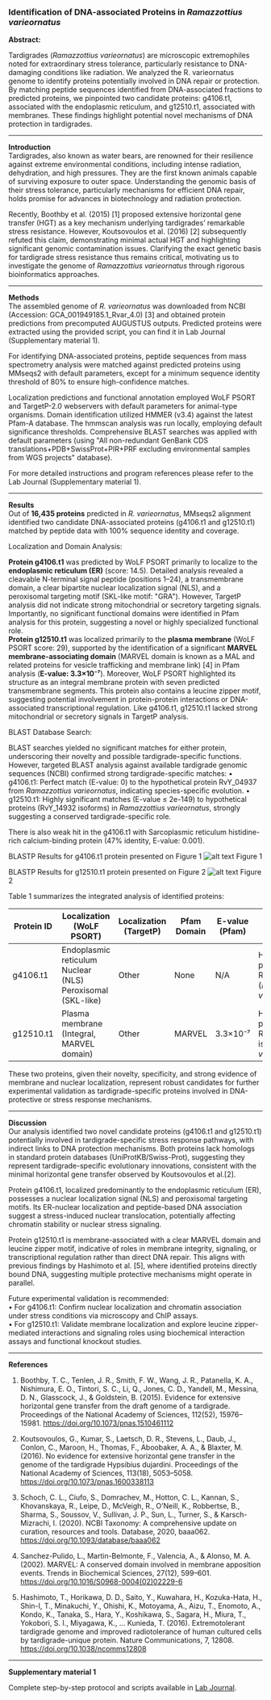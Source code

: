### Identification of DNA-associated Proteins in *Ramazzottius varieornatus*

**Abstract:**

Tardigrades (*Ramazzottius varieornatus*) are microscopic extremophiles noted for extraordinary stress tolerance, particularly resistance to DNA-damaging conditions like radiation. We analyzed the R. varieornatus genome to identify proteins potentially involved in DNA repair or protection. By matching peptide sequences identified from DNA-associated fractions to predicted proteins, we pinpointed two candidate proteins: g4106.t1, associated with the endoplasmic reticulum, and g12510.t1, associated with membranes. These findings highlight potential novel mechanisms of DNA protection in tardigrades.

---

**Introduction**    
Tardigrades, also known as water bears, are renowned for their resilience against extreme environmental conditions, including intense radiation, dehydration, and high pressures. They are the first known animals capable of surviving exposure to outer space. Understanding the genomic basis of their stress tolerance, particularly mechanisms for efficient DNA repair, holds promise for advances in biotechnology and radiation protection.

 
Recently, Boothby et al. (2015) [1] proposed extensive horizontal gene transfer (HGT) as a key mechanism underlying tardigrades’ remarkable stress resistance. However, Koutsovoulos et al. (2016) [2] subsequently refuted this claim, demonstrating minimal actual HGT and highlighting significant genomic contamination issues. Clarifying the exact genetic basis for tardigrade stress resistance thus remains critical, motivating us to investigate the genome of *Ramazzottius varieornatus* through rigorous bioinformatics approaches.

---

**Methods**    
The assembled genome of *R. varieornatus* was downloaded from NCBI (Accession: GCA_001949185.1_Rvar_4.0) [3] and obtained protein predictions from precomputed AUGUSTUS outputs. Predicted proteins were extracted using the provided script, you can find it in Lab Journal (Supplementary material 1). 

For identifying DNA-associated proteins, peptide sequences from mass spectrometry analysis were matched against predicted proteins using MMseqs2 with default parameters, except for a minimum sequence identity threshold of 80% to ensure high-confidence matches.

Localization predictions and functional annotation employed WoLF PSORT and TargetP-2.0 webservers with default parameters for animal-type organisms. Domain identification utilized HMMER (v3.4) against the latest Pfam-A database. The hmmscan analysis was run locally, employing default significance thresholds. Comprehensive BLAST searches was applied with default parameters (using "All non-redundant GenBank CDS translations+PDB+SwissProt+PIR+PRF excluding environmental samples from WGS projects" database).

For more detailed instructions and program references please refer to the Lab Journal (Supplementary material 1).

---

**Results**    
Out of **16,435 proteins** predicted in *R. varieornatus*, MMseqs2 alignment identified two candidate DNA-associated proteins (g4106.t1 and g12510.t1) matched by peptide data with 100% sequence identity and coverage.

Localization and Domain Analysis: 

**Protein g4106.t1** was predicted by WoLF PSORT primarily to localize to the **endoplasmic reticulum (ER)** (score: 14.5). Detailed analysis revealed a cleavable N-terminal signal peptide (positions 1–24), a transmembrane domain, a clear bipartite nuclear localization signal (NLS), and a peroxisomal targeting motif (SKL-like motif: "GRA"). However, TargetP analysis did not indicate strong mitochondrial or secretory targeting signals. Importantly, no significant functional domains were identified in Pfam analysis for this protein, suggesting a novel or highly specialized functional role.    
**Protein g12510.t1** was localized primarily to the **plasma membrane** (WoLF PSORT score: 29), supported by the identification of a significant **MARVEL membrane-associating domain** (MARVEL domain is known as a MAL and related proteins for vesicle trafficking and membrane link) [4] in Pfam analysis (**E-value: 3.3×10⁻⁷**). Moreover, WoLF PSORT highlighted its structure as an integral membrane protein with seven predicted transmembrane segments. This protein also contains a leucine zipper motif, suggesting potential involvement in protein-protein interactions or DNA-associated transcriptional regulation. Like g4106.t1, g12510.t1 lacked strong mitochondrial or secretory signals in TargetP analysis.

BLAST Database Search:   

BLAST searches yielded no significant matches for either protein, underscoring their novelty and possible tardigrade-specific functions. However, targeted BLAST analysis against available tardigrade genomic sequences (NCBI) confirmed strong tardigrade-specific matches:
•	g4106.t1: Perfect match (E-value: 0) to the hypothetical protein RvY_04937 from *Ramazzottius varieornatus*, indicating species-specific evolution.
•	g12510.t1: Highly significant matches (E-value ≤ 2e-149) to hypothetical proteins (RvY_14932 isoforms) in *Ramazzottius varieornatus*, strongly suggesting a conserved tardigrade-specific role.

 There is also weak hit in the g4106.t1 with Sarcoplasmic reticulum histidine-rich calcium-binding protein (47% identity, E-value: 0.001).
 
 BLASTP Results for g4106.t1 protein presented on Figure 1
![alt text](<BLASTP Results for g4106.t1.png>) Figure 1

 BLASTP Results for g12510.t1  protein presented on Figure 2
![alt text](<BLASTP Results for g12510.t1.png.png>) Figure 2

Table 1 summarizes the integrated analysis of identified proteins:


| Protein ID | Localization (WoLF PSORT)                     | Localization (TargetP) | Pfam Domain | E-value (Pfam) | BLAST Top Hit                                      | BLAST E-value |
|------------|-----------------------------------------------|------------------------|-------------|----------------|----------------------------------------------------|---------------|
| g4106.t1   | Endoplasmic reticulum<br>Nuclear (NLS)<br>Peroxisomal (SKL-like) | Other                  | None        | N/A            | Hypothetical protein RvY_04937 (<i>R. varieornatus</i>) | 0             |
| g12510.t1  | Plasma membrane<br>(Integral, MARVEL domain)  | Other                  | MARVEL      | 3.3×10⁻⁷       | Hypothetical protein RvY_14932 isoforms (<i>R. varieornatus</i>) | ≤2e-149       |

These two proteins, given their novelty, specificity, and strong evidence of membrane and nuclear localization, represent robust candidates for further experimental validation as tardigrade-specific proteins involved in DNA-protective or stress response mechanisms.

---

**Discussion**    
Our analysis identified two novel candidate proteins (g4106.t1 and g12510.t1) potentially involved in tardigrade-specific stress response pathways, with indirect links to DNA protection mechanisms. Both proteins lack homologs in standard protein databases (UniProtKB/Swiss-Prot), suggesting they represent tardigrade-specific evolutionary innovations, consistent with the minimal horizontal gene transfer observed by Koutsovoulos et al.[2].  

Protein g4106.t1, localized predominantly to the endoplasmic reticulum (ER), possesses a nuclear localization signal (NLS) and peroxisomal targeting motifs. Its ER-nuclear localization and peptide-based DNA association suggest a stress-induced nuclear translocation, potentially affecting chromatin stability or nuclear stress signaling. 

Protein g12510.t1 is membrane-associated with a clear MARVEL domain and leucine zipper motif, indicative of roles in membrane integrity, signaling, or transcriptional regulation rather than direct DNA repair. This aligns with previous findings by Hashimoto et al. [5], where identified proteins directly bound DNA, suggesting multiple protective mechanisms might operate in parallel. 

Future experimental validation is recommended:   
•	For g4106.t1: Confirm nuclear localization and chromatin association under stress conditions via microscopy and ChIP assays.   
•	For g12510.t1: Validate membrane localization and explore leucine zipper-mediated interactions and signaling roles using biochemical interaction assays and functional knockout studies.


---

**References**

1. Boothby, T. C., Tenlen, J. R., Smith, F. W., Wang, J. R., Patanella, K. A., Nishimura, E. O., Tintori, S. C., Li, Q., Jones, C. D., Yandell, M., Messina, D. N., Glasscock, J., & Goldstein, B. (2015). Evidence for extensive horizontal gene transfer from the draft genome of a tardigrade. Proceedings of the National Academy of Sciences, 112(52), 15976–15981. https://doi.org/10.1073/pnas.1510461112

2. Koutsovoulos, G., Kumar, S., Laetsch, D. R., Stevens, L., Daub, J., Conlon, C., Maroon, H., Thomas, F., Aboobaker, A. A., & Blaxter, M. (2016). No evidence for extensive horizontal gene transfer in the genome of the tardigrade Hypsibius dujardini. Proceedings of the National Academy of Sciences, 113(18), 5053–5058. https://doi.org/10.1073/pnas.1600338113

3. Schoch, C. L., Ciufo, S., Domrachev, M., Hotton, C. L., Kannan, S., Khovanskaya, R., Leipe, D., McVeigh, R., O’Neill, K., Robbertse, B., Sharma, S., Soussov, V., Sullivan, J. P., Sun, L., Turner, S., & Karsch-Mizrachi, I. (2020). NCBI Taxonomy: A comprehensive update on curation, resources and tools. Database, 2020, baaa062. https://doi.org/10.1093/database/baaa062

4. Sanchez-Pulido, L., Martin-Belmonte, F., Valencia, A., & Alonso, M. A. (2002). MARVEL: A conserved domain involved in membrane apposition events. Trends in Biochemical Sciences, 27(12), 599–601. https://doi.org/10.1016/S0968-0004(02)02229-6

5. Hashimoto, T., Horikawa, D. D., Saito, Y., Kuwahara, H., Kozuka-Hata, H., Shin-I, T., Minakuchi, Y., Ohishi, K., Motoyama, A., Aizu, T., Enomoto, A., Kondo, K., Tanaka, S., Hara, Y., Koshikawa, S., Sagara, H., Miura, T., Yokobori, S. I., Miyagawa, K., … Kunieda, T. (2016). Extremotolerant tardigrade genome and improved radiotolerance of human cultured cells by tardigrade-unique protein. Nature Communications, 7, 12808. https://doi.org/10.1038/ncomms12808
---

**Supplementary material 1**



Complete step-by-step protocol and scripts available in [Lab Journal](lab_journalHW4.md).




